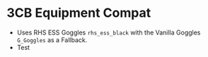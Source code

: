 # 3CB Equipment Compat

- Uses RHS ESS Goggles `rhs_ess_black` with the Vanilla Goggles `G_Goggles` as a Fallback.
- Test
